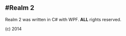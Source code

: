 #Realm 2
----------------------------------------

Realm 2 was written in C# with WPF. **ALL** rights reserved.

(c) 2014
